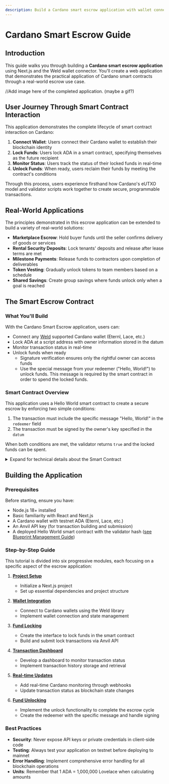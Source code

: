 ```yaml
---
description: Build a Cardano smart escrow application with wallet connectivity, fund locking and unlocking, and transaction monitoring
---
```


# Cardano Smart Escrow Guide

## Introduction

This guide walks you through building a **Cardano smart escrow application** using Next.js and the Weld wallet connector. You'll create a web application that demonstrates the practical application of Cardano smart contracts through a real-world escrow use case.

//Add image here of the completed application. (maybe a gif?)

## User Journey Through Smart Contract Interaction

This application demonstrates the complete lifecycle of smart contract interaction on Cardano:

1. **Connect Wallet**: Users connect their Cardano wallet to establish their blockchain identity
2. **Lock Funds**: Users lock ADA in a smart contract, specifying themselves as the future recipient
3. **Monitor Status**: Users track the status of their locked funds in real-time
4. **Unlock Funds**: When ready, users reclaim their funds by meeting the contract's conditions

Through this process, users experience firsthand how Cardano's eUTXO model and validator scripts work together to create secure, programmable transactions.

## Real-World Applications

The principles demonstrated in this escrow application can be extended to build a variety of real-world solutions:

- **Marketplace Escrow**: Hold buyer funds until the seller confirms delivery of goods or services
- **Rental Security Deposits**: Lock tenants' deposits and release after lease terms are met
- **Milestone Payments**: Release funds to contractors upon completion of deliverables
- **Token Vesting**: Gradually unlock tokens to team members based on a schedule
- **Shared Savings**: Create group savings where funds unlock only when a goal is reached

## The Smart Escrow Contract

### What You'll Build

With the Cardano Smart Escrow application, users can:

- Connect any [Weld](https://github.com/Cardano-Forge/weld) supported Cardano wallet (Eternl, Lace, etc.)
- Lock ADA at a script address with owner information stored in the datum
- Monitor transaction status in real-time
- Unlock funds when ready
  - Signature verification ensures only the rightful owner can access funds
  - Use the special message from your redeemer ("Hello, World!") to unlock funds. This message is required by the smart contract in order to spend the locked funds.

### Smart Contract Overview

This application uses a Hello World smart contract to create a secure escrow by enforcing two simple conditions:

1. The transaction must include the specific message "Hello, World!" in the `redeemer` field
2. The transaction must be signed by the owner's key specified in the `datum`

When both conditions are met, the validator returns `true` and the locked funds can be spent.

<details>
<summary>Expand for technical details about the Smart Contract</summary>

#### How Cardano Validators Work

At their core, all Cardano validators function as boolean predicates - they evaluate to either `True` or `False`. A UTXO can only be spent when its validator returns `True`. If the validator returns `False` or fails with an error, the transaction is rejected.

Thanks to Cardano's smart contract model, this simple Hello World contract can be repurposed for a secure escrow application. As long as our validator returns true because the conditions are met, our transaction will be accepted by the network and the funds will be unlocked.

#### Contract Implementation

```aiken
use aiken/collection/list
use aiken/crypto.{VerificationKeyHash}
use cardano/transaction.{OutputReference, Transaction}

pub type Datum {
  owner: VerificationKeyHash,
}

pub type Redeemer {
  msg: ByteArray,
}

validator hello_aiken {
  spend(
    datum: Option<Datum>,
    redeemer: Redeemer,
    _own_ref: OutputReference,
    self: Transaction,
  ) {
    expect Some(Datum { owner }) = datum

    // Condition 1: Check if message matches
    let must_say_hello = redeemer.msg == "Hello, World!"

    // Condition 2: Check if signed by owner
    let must_be_signed = list.has(self.extra_signatories, owner)

    // Both conditions must be true (boolean AND)
    must_say_hello && must_be_signed
  }

  else(_) {
    fail
  }
}
```

#### Key Technical Concepts

Cardano's smart contracts operate through three essential components:

1. **Validator Script**: The on-chain logic that determines when funds can be spent (in our case, the deployed Hello World smart contract)
2. **Datum**: Data attached to UTXOs when funds are locked (in our case, the owner's public key hash)
3. **Redeemer**: Transaction-specific data provided when attempting to spend a UTXO (our "Hello, World!" message)

The validator hash from the deployed smart contract is stored as `ESCROW_VALIDATOR_HASH` in the application's environment variables and used to:

- Create the script address where funds are locked
- Identify the correct validator during transaction building
- Verify that funds are being spent from the correct contract

Refer to the [Smart Contract Overview](../../anvil-api/docs/guides/smart-contract/README.md) and [Blueprint Management Guide](../../anvil-api/docs/guides/smart-contract/blueprint-management.md) for more details on deploying your own smart contracts.
</details>

## Building the Application

### Prerequisites

Before starting, ensure you have:

- Node.js 18+ installed
- Basic familiarity with React and Next.js
- A Cardano wallet with testnet ADA (Eternl, Lace, etc.)
- An Anvil API key (for transaction building and submission)
- A deployed Hello World smart contract with the validator hash ([see Blueprint Management Guide](../../anvil-api/docs/guides/smart-contract/blueprint-management.md))

### Step-by-Step Guide

This tutorial is divided into six progressive modules, each focusing on a specific aspect of the escrow application:

1. **[Project Setup](./setup.md)**
   - Initialize a Next.js project
   - Set up essential dependencies and project structure

2. **[Wallet Integration](./wallet-integration.md)**
   - Connect to Cardano wallets using the Weld library
   - Implement wallet connection and state management

3. **[Fund Locking](./fund-locking.md)**
   - Create the interface to lock funds in the smart contract
   - Build and submit lock transactions via Anvil API

4. **[Transaction Dashboard](./transaction-dashboard.md)**
   - Develop a dashboard to monitor transaction status
   - Implement transaction history storage and retrieval

5. **[Real-time Updates](./realtime-updates.md)**
   - Add real-time Cardano monitoring through webhooks
   - Update transaction status as blockchain state changes

6. **[Fund Unlocking](./fund-unlocking.md)**
   - Implement the unlock functionality to complete the escrow cycle
   - Create the redeemer with the specific message and handle signing

### Best Practices

- **Security**: Never expose API keys or private credentials in client-side code
- **Testing**: Always test your application on testnet before deploying to mainnet
- **Error Handling**: Implement comprehensive error handling for all blockchain operations
- **Units**: Remember that 1 ADA = 1,000,000 Lovelace when calculating amounts
